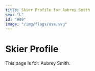 ```yaml
---
title: Skier Profile for Aubrey Smith
sex: "L"
id: "989"
image: "/img/flags/usa.svg" 
---
```


# Skier Profile

This page is for: Aubrey Smith.
    